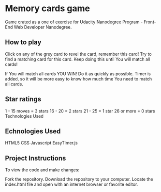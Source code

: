 # Memory cards game

Game crated as a one of exercise for Udacity Nanodegree Program - Front-End Web Developer Nanodegree.

## How to play

Click on any of the grey card to revel the card, remember this card! Try to find a matching card for this card. Keep doing this until You will match all cards!

If You will match all cards YOU WIN! Do it as quickly as possible. Timer is added, so it will be more easy to know how much time You need to match all cards.

## Star ratings

1 - 15 moves = 3 stars
16 - 20 = 2 stars
21 - 25 = 1 star
26 or more = 0 stars
Technologies Used

## Echnologies Used

HTML5
CSS
Javascript
EasyTimer.js 

## Project Instructions

To view the code and make changes:

Fork the repository.
Download the repository to your computer.
Locate the index.html file and open with an internet browser or favorite editor.
